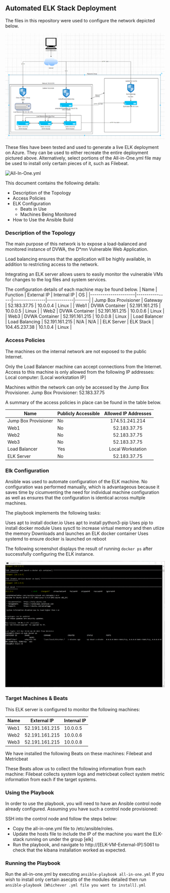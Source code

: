## Automated ELK Stack Deployment

The files in this repository were used to configure the network depicted below.

  ![Network Diagram](https://github.com/CBobrow/JB_Repository/blob/main/ELK_Stack/Images/Network%20Diagram.png)

These files have been tested and used to generate a live ELK deployment on Azure. They can be used to either recreate the entire deployment pictured above. Alternatively, select portions of the All-in-One.yml file may be used to install only certain pieces of it, such as Filebeat.

![All-In-One.yml](https://github.com/CBobrow/JB_Repository/blob/main/ELK_Stack/Files/all-in-one.yml)

This document contains the following details:
- Description of the Topology
- Access Policies
- ELK Configuration
  - Beats in Use
  - Machines Being Monitored
- How to Use the Ansible Build


### Description of the Topology

The main purpose of this network is to expose a load-balanced and monitored instance of DVWA, the D*mn Vulnerable Web Application.

Load balancing ensures that the application will be highly available, in addition to restricting access to the network.

Integrating an ELK server allows users to easily monitor the vulnerable VMs for changes to the log files and system services.

The configuration details of each machine may be found below.
| Name                 | Function       | External IP    | Internal IP | OS    |
|----------------------|----------------|----------------|-------------|-------|
| Jump Box Provisioner | Gateway        | 52.183.37.75   | 10.0.0.4    | Linux |
| Web1                 | DVWA Container | 52.191.161.215 | 10.0.0.5    | Linux |
| Web2                 | DVWA Container | 52.191.161.215 | 10.0.0.6    | Linux |
| Web3                 | DVWA Container | 52.191.161.215 | 10.0.0.8    | Linux |
| Load Balancer        | Load Balancing | 52.191.161.215 | N/A         | N/A   |
| ELK Server           | ELK Stack      | 104.45.237.38  | 10.1.0.4    | Linux |

### Access Policies

The machines on the internal network are not exposed to the public Internet. 

Only the Load Balancer machine can accept connections from the Internet. Access to this machine is only allowed from the following IP addresses:
 Local computer: [Local workstation IP]

Machines within the network can only be accessed by the Jump Box Provisioner.
 Jump Box Provisioner: 52.183.37.75

A summary of the access policies in place can be found in the table below.

| Name                 | Publicly Accessible  | Allowed IP Addresses |
|----------------------|----------------------|:--------------------:|
| Jump Box Provisioner | No                   |    174.51.241.214    |
| Web1                 | No                   |     52.183.37.75     |
| Web2                 | No                   |     52.183.37.75     |
| Web3                 | No                   |     52.183.37.75     |
| Load Balancer        | Yes                  |    Local Workstation |
| ELK Server           | No                   |     52.183.37.75     |

### Elk Configuration

Ansible was used to automate configuration of the ELK machine. No configuration was performed manually, which is advantageous because it saves time by cicumventing the need for individual machine configuration as well as ensures that the configuration is identical across multple machines. 

The playbook implements the following tasks:

Uses apt to install docker.io
Uses apt to install python3-pip
Uses pip to install docker module
Uses sysctl to increase virtual memory and then utlize the memory
Downloads and launches an ELK docker container
Uses systemd to ensure docker is launched on reboot

The following screenshot displays the result of running `docker ps` after successfully configuring the ELK instance.

![dockpsout](https://github.com/CBobrow/JB_Repository/blob/main/ELK_Stack/Images/elk%20container%20running.png)

### Target Machines & Beats
This ELK server is configured to monitor the following machines:

| Name | External IP    | Internal IP |
|------|----------------|-------------|
| Web1 | 52.191.161.215 | 10.0.0.5    |
| Web2 | 52.191.161.215 | 10.0.0.6    |
| Web3 | 52.191.161.215 | 10.0.0.8    |

We have installed the following Beats on these machines:
Filebeat and Metricbeat

These Beats allow us to collect the following information from each machine:
Filebeat collects system logs and metricbeat collect system metric information from each if the target systems. 
 
### Using the Playbook
In order to use the playbook, you will need to have an Ansible control node already configured. Assuming you have such a control node provisioned: 

SSH into the control node and follow the steps below:
- Copy the all-in-one.yml file to /etc/ansible/roles.
- Update the hosts file to include the IP of the machine you want the ELK-stack running on under the group [elk]
- Run the playbook, and navigate to http://[ELK-VM-External-IP]:5061 to check that the kibana installation worked as expected.

### Running the Playbook
Run the all-in-one.yml by executing `ansible-playbook all-in-one.yml`
If you wish to install only certain asecpts of the modules detailed then run `ansible-playbook [Whichever .yml file you want to install].yml`
